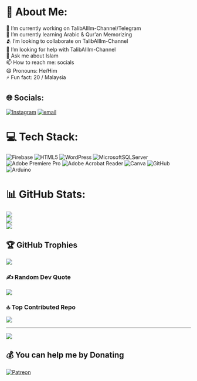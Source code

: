 # 💫 About Me:
🔭 I’m currently working on TalibAlIlm-Channel/Telegram<br>🌱 I’m currently learning Arabic & Qur'an Memorizing<br>🫂 I’m looking to collaborate on TalibAlIlm-Channel<br>🤔 I’m looking for help with TalibAlIlm-Channel<br>💬 Ask me about Islam<br>📫 How to reach me: socials<br>😄 Pronouns: He/Him<br>⚡ Fun fact: 20 / Malaysia 


## 🌐 Socials:
[![Instagram](https://img.shields.io/badge/Instagram-%23E4405F.svg?logo=Instagram&logoColor=white)](https://instagram.com/az_.wan) [![email](https://img.shields.io/badge/Email-D14836?logo=gmail&logoColor=white)](mailto:azwan.mohdnor2005+gh@gmail.com) 

# 💻 Tech Stack:
![Firebase](https://img.shields.io/badge/firebase-%23039BE5.svg?style=for-the-badge&logo=firebase) ![HTML5](https://img.shields.io/badge/html5-%23E34F26.svg?style=for-the-badge&logo=html5&logoColor=white) ![WordPress](https://img.shields.io/badge/WordPress-%23117AC9.svg?style=for-the-badge&logo=WordPress&logoColor=white) ![MicrosoftSQLServer](https://img.shields.io/badge/Microsoft%20SQL%20Server-CC2927?style=for-the-badge&logo=microsoft%20sql%20server&logoColor=white) ![Adobe Premiere Pro](https://img.shields.io/badge/Adobe%20Premiere%20Pro-9999FF.svg?style=for-the-badge&logo=Adobe%20Premiere%20Pro&logoColor=white) ![Adobe Acrobat Reader](https://img.shields.io/badge/Adobe%20Acrobat%20Reader-EC1C24.svg?style=for-the-badge&logo=Adobe%20Acrobat%20Reader&logoColor=white) ![Canva](https://img.shields.io/badge/Canva-%2300C4CC.svg?style=for-the-badge&logo=Canva&logoColor=white) ![GitHub](https://img.shields.io/badge/github-%23121011.svg?style=for-the-badge&logo=github&logoColor=white) ![Arduino](https://img.shields.io/badge/-Arduino-00979D?style=for-the-badge&logo=Arduino&logoColor=white)
# 📊 GitHub Stats:
![](https://github-readme-stats.vercel.app/api?username=azwankhairi&theme=dark&hide_border=false&include_all_commits=true&count_private=true)<br/>
![](https://nirzak-streak-stats.vercel.app/?user=azwankhairi&theme=dark&hide_border=false)<br/>
![](https://github-readme-stats.vercel.app/api/top-langs/?username=azwankhairi&theme=dark&hide_border=false&include_all_commits=true&count_private=true&layout=compact)

## 🏆 GitHub Trophies
![](https://github-profile-trophy.vercel.app/?username=azwankhairi&theme=radical&no-frame=false&no-bg=false&margin-w=4)

### ✍️ Random Dev Quote
![](https://quotes-github-readme.vercel.app/api?type=vetical&theme=radical)

### 🔝 Top Contributed Repo
![](https://github-contributor-stats.vercel.app/api?username=azwankhairi&limit=5&theme=dark&combine_all_yearly_contributions=true)

---
[![](https://visitcount.itsvg.in/api?id=azwankhairi&icon=0&color=0)](https://visitcount.itsvg.in)

  ## 💰 You can help me by Donating
  [![Patreon](https://img.shields.io/badge/Patreon-F96854?style=for-the-badge&logo=patreon&logoColor=white)](https://patreon.com/TalibAlIlm) 

  
<!-- Proudly created on Saturday, 14th June 2025 ( https://www.instagram.com/az_.wan ) -->
